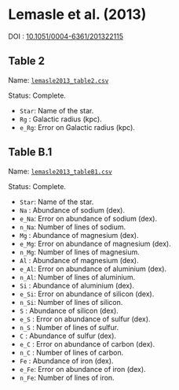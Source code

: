 Lemasle et al. (2013)
=====================

DOI : [10.1051/0004-6361/201322115](http://dx.doi.org/10.1051/0004-6361/201322115)

Table 2
-------

Name: [`lemasle2013_table2.csv`](https://github.com/gabraganca/munged_tables/blob/master/Lemasle2013/lemasle2013_table2.csv)

Status: Complete.

* `Star`: Name of the star.
* `Rg`  : Galactic radius (kpc).
* `e_Rg`: Error on Galactic radius (kpc).

Table B.1
-------

Name: [`lemasle2013_tableB1.csv`](https://github.com/gabraganca/munged_tables/blob/master/Lemasle2013/lemasle2013_tableB1.csv)

Status: Complete.

* `Star`: Name of the star.
* `Na`  : Abundance of sodium (dex).
* `e_Na`: Error on abundance of sodium (dex).
* `n_Na`: Number of lines of sodium.
* `Mg`  : Abundance of magnesium (dex).
* `e_Mg`: Error on abundance of magnesium (dex).
* `n_Mg`: Number of lines of magnesium.
* `Al`  : Abundance of magnesium (dex).
* `e_Al`: Error on abundance of aluminium (dex).
* `n_Al`: Number of lines of aluminium.
* `Si`  : Abundance of aluminium (dex).
* `e_Si`: Error on abundance of silicon (dex).
* `n_Si`: Number of lines of silicon.
* `S`   : Abundance of silicon (dex).
* `e_S` : Error on abundance of sulfur (dex).
* `n_S` : Number of lines of sulfur.
* `C`   : Abundance of sulfur (dex).
* `e_C` : Error on abundance of carbon (dex).
* `n_C` : Number of lines of carbon.
* `Fe`  : Abundance of iron (dex).
* `e_Fe`: Error on abundance of iron (dex).
* `n_Fe`: Number of lines of iron.
